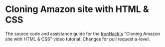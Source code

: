# Cloning Amazon site with HTML & CSS

The source code and assistance guide for the [IronHack's](http://ironhack.com) "Cloning Amazon site with HTML & CSS" video tutorial.
Changes for pull request a-level.
